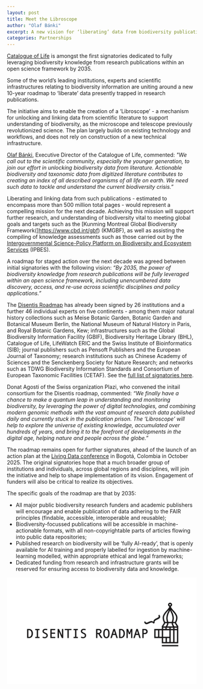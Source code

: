 ```yaml
---
layout: post
title: Meet the Libroscope
author: "Olaf Bánki"
excerpt: A new vision for ‘liberating’ data from biodiversity publications
categories: Partnerships
---
```


[Catalogue of Life](https://www.catalogueoflife.org) is amongst the first signatories dedicated to fully leveraging biodiversity knowledge from research publications within an open science framework by 2035. 

Some of the world’s leading institutions, experts and scientific infrastructures relating to biodiversity information are uniting around a new 10-year roadmap to ‘liberate’ data presently trapped in research publications.

The initiative aims to enable the creation of a ‘Libroscope’ - a mechanism for unlocking and linking data from scientific literature to support understanding of biodiversity, as the microscope and telescope previously revolutionized science. The plan largely builds on existing technology and workflows, and does not rely on construction of a new technical infrastructure.

[Olaf Bánki](https://orcid.org/0000-0001-6197-9951), Executive Director of the Catalogue of Life, commented: *"We call out to the scientific community, especially the younger generation, to join our effort in unlocking biodiversity data from literature. Actionable biodiversity and taxonomic data from digitized literature contributes to creating an index of all described organisms of all life on earth. We need such data to tackle and understand the current biodiversity crisis.”*

Liberating and linking data from such publications - estimated to encompass more than 500 million total pages - would represent a compelling mission for the next decade. Achieving this mission will support further research, and understanding of biodiversity vital to meeting global goals and targets such as the [Kunming Montreal Global Biodiversity Framework(]https://www.cbd.int/gbf) (KMGBF), as well as assisting the compiling of knowledge assessments such as those carried out by the [Intergovernmental Science-Policy Platform on Biodiversity and Ecosystem Services](https://www.ipbes.net/) (IPBES).

A roadmap for staged action over the next decade was agreed between initial signatories with the following vision: *“By 2035, the power of biodiversity knowledge from research publications will be fully leveraged within an open science framework, including unencumbered data discovery, access, and re-use across scientific disciplines and policy applications.”* 

The [Disentis Roadmap](https://www.bouchoutdeclaration.org/background-2024/) has already been signed by 26 institutions and a further 46 individual experts on five continents - among them major natural history collections such as Meise Botanic Garden, Botanic Garden and Botanical Museum Berlin, the National Museum of Natural History in Paris, and Royal Botanic Gardens, Kew; infrastructures such as the Global Biodiversity Information Facility (GBIF), Biodiversity Heritage Library (BHL), Catalogue of Life, LifeWatch ERIC and the Swiss Institute of Bioinformatics (SIB); journal publishers such as Pensoft Publishers and the European Journal of Taxonomy; research institutions such as Chinese Academy of Sciences and the Senckenberg Society for Nature Research; and networks such as TDWG Biodiversity Information Standards and Consortium of European Taxonomic Facilities (CETAF). See the [full list of signatories here](https://www.bouchoutdeclaration.org/signatories-2024/).

Donat Agosti of the Swiss organization Plazi, who convened the initail consortium for the Disentis roadmap, commented: *“We finally have a chance to make a quantum leap in understanding and monitoring biodiversity, by leveraging the power of digital technologies, and combining modern genomic methods with the vast amount of research data published daily and currently stuck in the publication prison. The ‘Libroscope’ will help to explore the universe of existing knowledge, accumulated over hundreds of years, and bring it to the forefront of developments in the digital age, helping nature and people across the globe.”*

The roadmap remains open for further signatures, ahead of the launch of an action plan at the [Living Data conference](https://livingdata2025.com/) in Bogotá, Colombia in October 2025. The original signatories hope that a much broader group of institutions and individuals, across global regions and disciplines, will join the initiative and help to shape implementation of its vision. Engagement of funders will also be critical to realize its objectives.

The specific goals of the roadmap are that by 2035:
* All major public biodiversity research funders and academic publishers will
encourage and enable publication of data adhering to the FAIR principles (findable,
accessible, interoperable and reusable);
* Biodiversity-focussed publications will be accessible in machine-actionable formats,
with all non-copyrightable parts of articles flowing into public data repositories;
* Published research on biodiversity will be ‘fully AI-ready’, that is openly available for
AI training and properly labelled for ingestion by machine-learning modelled, within
appropriate ethical and legal frameworks;
* Dedicated funding from research and infrastructure grants will be reserved for
ensuring access to biodiversity data and knowledge.

![Disentis Roadmap Logo](/images/posts/disentis-cover.webp)



